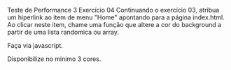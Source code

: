 Teste de Performance 3
Exercício 04
Continuando o exercício 03, atribua um hiperlink ao item de menu "Home" apontando para a página index.html. Ao clicar neste item, chame uma função que altere a cor do background a partir de uma lista randomica ou array.

Faça via javascript.

Disponibilize no minimo 3 cores.